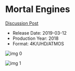 # Mortal Engines

[Discussion Post](https://www.avsforum.com/threads/bass-eq-for-filtered-movies.2995212/post-57691956)

* Release Date: 2019-03-12
* Production Year: 2018
* Format: 4K/UHD/ATMOS

![img 0](https://i.imgur.com/0fRkAR6.jpg)

![img 1](https://i.imgur.com/CtQLTDE.jpg)

